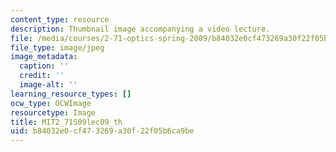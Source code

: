 ```yaml
---
content_type: resource
description: Thumbnail image accompanying a video lecture.
file: /media/courses/2-71-optics-spring-2009/b84032e0cf473269a30f22f05b6ca9be_MIT2_71S09lec09_th.jpg
file_type: image/jpeg
image_metadata:
  caption: ''
  credit: ''
  image-alt: ''
learning_resource_types: []
ocw_type: OCWImage
resourcetype: Image
title: MIT2_71S09lec09_th
uid: b84032e0-cf47-3269-a30f-22f05b6ca9be
---
```

